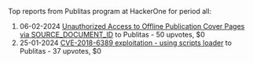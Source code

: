 Top reports from Publitas program at HackerOne for period all:

1. 06-02-2024 [Unauthorized Access to Offline Publication Cover Pages via SOURCE_DOCUMENT_ID](https://hackerone.com/reports/2357113) to Publitas - 50 upvotes, $0
2. 25-01-2024 [CVE-2018-6389 exploitation - using scripts loader](https://hackerone.com/reports/2334446) to Publitas - 37 upvotes, $0
